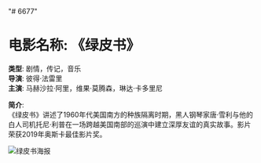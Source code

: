 "# 6677" 
# 电影名称: 《绿皮书》

**类型**: 剧情，传记，音乐  
**导演**: 彼得·法雷里  
**主演**: 马赫沙拉·阿里，维果·莫腾森，琳达·卡多里尼  

**简介**:  
《绿皮书》讲述了1960年代美国南方的种族隔离时期，黑人钢琴家唐·雪利与他的白人司机托尼·利普在一场跨越美国南部的巡演中建立深厚友谊的真实故事。影片荣获2019年奥斯卡最佳影片奖。

![绿皮书海报](https://movie.douban.com/subject/27060077/photos)
